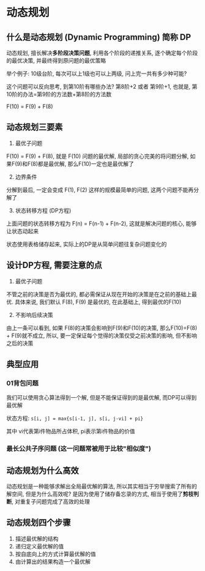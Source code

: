 # 动态规划

## 什么是动态规划 (Dynamic Programming) 简称 DP

动态规划, 擅长解决**多阶段决策问题**, 利用各个阶段的递推关系, 逐个确定每个阶段的最优决策, 并最终得到原问题的最优策略

举个例子: 10级台阶, 每次可以上1级也可以上两级, 问上完一共有多少种可能?

这个问题可以反向思考, 到第10阶有哪些办法? 第8阶+2 或者 第9阶+1, 也就是, 第10阶的办法=第9阶的方法数+第8阶的方法数

F(10) = F(9) + F(8)

## 动态规划三要素

1. 最优子问题

F(10) = F(9) + F(8), 就是 F(10) 问题的最优解, 局部的贪心完美的将问题分解, 如果F(9)和F(8)都是最优解, 那么F(10)一定也是最优解了

2. 边界条件

分解到最后, 一定会变成 F(1), F(2) 这样的规模最简单的问题, 这两个问题不能再分解了

3. 状态转移方程 (DP方程)

上面问题的状态转移方程为 F(n) = F(n-1) + F(n-2), 这就是解决问题的核心, 能够让状态动起来

状态使用表格储存起来, 实际上的DP是从简单问题往复杂问题变化的

## 设计DP方程, 需要注意的点

1. 最优子问题

不管之前的决策是否为最优的, 都必需保证从现在开始的决策是在之前的基础上最优. 具体来说, 我们默认 F(8), F(9) 是最优的, 在此基础上, 得到最优的F(10)

2. 不影响后续决策

由上一条可以看到, 如果 F(8)的决策会影响到F(9)和F(10)的决策, 那么F(10)=F(8) + F(9)就不成立, 所以, 要一定保证每个觉得的决策仅受之前决策的影响, 但不影响之后的决策

## 典型应用

### 01背包问题

我们可以使用贪心算法得到一个解, 但是不能保证得到的是最优解, 而DP可以得到最优解

状态方程: `s[i, j] = max{s[i-1, j], s[i, j-vi] + pi}`

其中 vi代表第i件物品所占体积, pi表示第i件物品的价值

### 最长公共子序问题 (这一问题常被用于比较"相似度")

## 动态规划为什么高效

动态规划是一种能够求解出全局最优解的算法, 所以其实相当于穷举搜索了所有的解空间, 但是为什么高效呢? 是因为使用了储存备忘录的方式, 相当于使用了**剪枝判断**, 对重复子问题完成了高效的处理

## 动态规划四个步骤

1. 描述最优解的结构
2. 递归定义最优解的值
3. 按自底向上的方式计算最优解的值
4. 由计算出的结果构造一个最优解